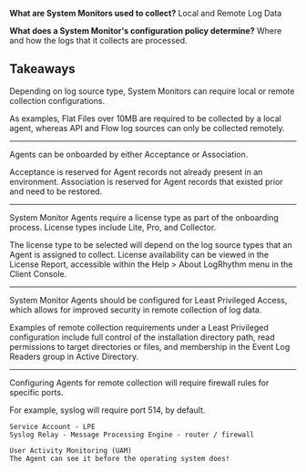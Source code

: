 
**What are System Monitors used to collect?**
Local and Remote Log Data


**What does a System Monitor's configuration policy determine?**
Where and how the logs that it collects are processed.


## Takeaways

Depending on log source type, System Monitors can require local or remote collection configurations.

As examples, Flat Files over 10MB are required to be collected by a local agent, whereas API and Flow log sources can only be collected remotely.

<hr>

Agents can be onboarded by either Acceptance or Association.

Acceptance is reserved for Agent records not already present in an environment. Association is reserved for Agent records that existed prior and need to be restored.

<hr>

System Monitor Agents require a license type as part of the onboarding process. License types include Lite, Pro, and Collector.

The license type to be selected will depend on the log source types that an Agent is assigned to collect. License availability can be viewed in the License Report, accessible within the Help > About LogRhythm menu in the Client Console.

<hr>

System Monitor Agents should be configured for Least Privileged Access, which allows for improved security in remote collection of log data.

Examples of remote collection requirements under a Least Privileged configuration include full control of the installation directory path, read permissions to target directories or files, and membership in the Event Log Readers group in Active Directory.

<hr>


Configuring Agents for remote collection will require firewall rules for specific ports.

For example, syslog will require port 514, by default.


```
Service Account - LPE 
Syslog Relay - Message Processing Engine - router / firewall

User Activity Monitoring (UAM)
The Agent can see it before the operating system does!
```


